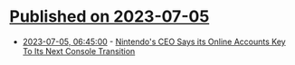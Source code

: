 # [Published on 2023-07-05](index.md)

* [2023-07-05, 06:45:00](https://games.slashdot.org/story/23/07/05/0643259/nintendos-ceo-says-its-online-accounts-key-to-its-next-console-transition?utm_source=rss1.0mainlinkanon&utm_medium=feed) - [Nintendo's CEO Says its Online Accounts Key To Its Next Console Transition](https://games.slashdot.org/story/23/07/05/0643259/nintendos-ceo-says-its-online-accounts-key-to-its-next-console-transition?utm_source=rss1.0mainlinkanon&utm_medium=feed)
